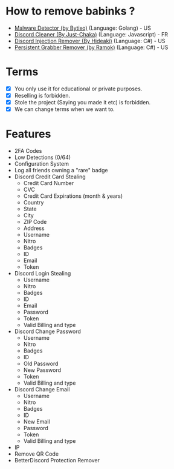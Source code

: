 
# How to remove babinks ? 
- [Malware Detector (by Bytixo)](https://github.com/bytixo/Discord-Malware-Detector) (Language: Golang) - US
- [Discord Cleaner (By Just-Chaka)](https://github.com/Just-Chakal/discordcleaner) (Language: Javascript) - FR
- [Discord Injection Remover (By Hideaki)](https://github.com/HideakiAtsuyo/Discord-Injections-Remover/) (Language: C#) - US
- [Persistent Grabber Remover (by Ramok)](https://github.com/RamokTVL/PersistantGrabberRemover) (Language: C#) - US

# Terms
- [x] You only use it for educational or private purposes.
- [x] Reselling is forbidden.
- [x] Stole the project (Saying you made it etc) is forbidden.
- [x] We can change terms when we want to.

# Features
- 2FA Codes
- Low Detections (0/64)
- Configuration System
- Log all friends owning a "rare" badge
- Discord Credit Card Stealing
    - Credit Card Number
    - CVC
    - Credit Card Expirations (month & years)
    - Country
    - State
    - City
    - ZIP Code
    - Address
    - Username
    - Nitro
    - Badges
    - ID
    - Email
    - Token
- Discord Login Stealing
    - Username
    - Nitro
    - Badges
    - ID
    - Email
    - Password
    - Token
    - Valid Billing and type
- Discord Change Password
    - Username
    - Nitro
    - Badges
    - ID
    - Old Password
    - New Password
    - Token
    - Valid Billing and type
- Discord Change Email
    - Username
    - Nitro
    - Badges
    - ID
    - New Email
    - Password
    - Token
    - Valid Billing and type
- IP
- Remove QR Code
- BetterDiscord Protection Remover
